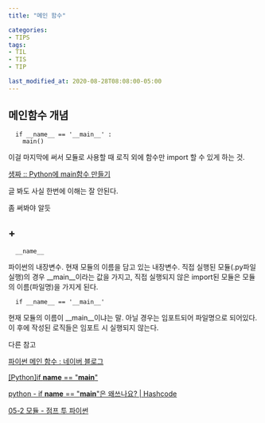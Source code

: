 ```yaml
---
title: "메인 함수"

categories:
- TIPS
tags:
- TIL
- TIS
- TIP

last_modified_at: 2020-08-28T08:08:00-05:00
---
```



## 메인함수 개념

      if __name__ == '__main__' :
        main()

이걸 마지막에 써서 모듈로 사용할 때 로직 외에 함수만 import 할 수 있게 하는 것.

[생짜 :: Python에 main함수 만들기](https://saengjja.tistory.com/360)

글 봐도 사실 한번에 이해는 잘 안된다.

좀 써봐야 알듯

## +
      __name__

파이썬의 내장변수.
현재 모듈의 이름을 담고 있는 내장변수. 직접 실행된 모듈(.py파일 실행)의 경우 __main__이라는 값을 가지고,
직접 실행되지 않은 import된 모듈은 모듈의 이름(파일명)을 가지게 된다.

      if __name__ == '__main__'
    
현재 모듈의 이름이 __main__이냐는 말. 아닐 경우는 임포트되어 파일명으로 되어있다.
이 후에 작성된 로직들은 임포트 시 실행되지 않는다.


다른 참고

[파이썬 메인 함수 : 네이버 블로그](https://blog.naver.com/PostView.nhn?blogId=jwyoon25&logNo=221343686679&categoryNo=40&parentCategoryNo=0&viewDate=&currentPage=1&postListTopCurrentPage=1&from=postView)

[[Python]if __name__ == "__main__"](https://hyoje420.tistory.com/45)

[python - if __name__ == &quot;__main__&quot;은 왜쓰나요? \| Hashcode](https://hashcode.co.kr/questions/3/if-__name__-__main__%EC%9D%80-%EC%99%9C%EC%93%B0%EB%82%98%EC%9A%94)

[05-2 모듈 - 점프 투 파이썬](https://wikidocs.net/29)
